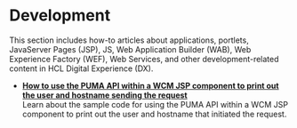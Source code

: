 # Development

This section includes how-to articles about applications, portlets, JavaServer Pages (JSP), JS, Web Application Builder (WAB), Web Experience Factory (WEF), Web Services, and other development-related content in HCL Digital Experience (DX).

- **[How to use the PUMA API within a WCM JSP component to print out the user and hostname sending the request](CodeToPrintUserAndHostname.md)**  
Learn about the sample code for using the PUMA API within a WCM JSP component to print out the user and hostname that initiated the request.

